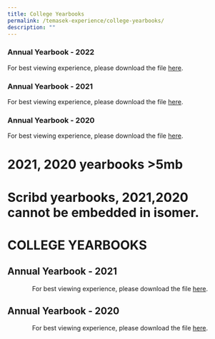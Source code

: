 ```yaml
---
title: College Yearbooks
permalink: /temasek-experience/college-yearbooks/
description: ""
---
```

### Annual Yearbook - 2022 
For best viewing experience, please download the file [here](https://www.scribd.com/document/627086238/Temasek-Junior-College-Yearbook-2022#from_embed "View Temasek Junior College Yearbook 2022 on Scribd").

### Annual Yearbook - 2021
For best viewing experience, please download the file [here](https://www.temasekjc.moe.edu.sg/qql/slot/u550/2021/Temasek%20Experience/College%20Yearbooks/TJC%20Yearbook%202021%20Final_150dpi.pdf).

### Annual Yearbook - 2020
For best viewing experience, please download the file [here](https://www.temasekjc.moe.edu.sg/qql/slot/u550/2021/Temasek%20Experience/College%20Yearbooks/TJC%20Yearbook%202020-150dpi.pdf).

# 2021, 2020 yearbooks >5mb
# Scribd yearbooks, 2021,2020 cannot be embedded in isomer.
# COLLEGE YEARBOOKS

## Annual Yearbook - 2021

<center>For best viewing experience, please download the file <a href="" target="_blank">here</a>.</center>

## Annual Yearbook - 2020

<center>For best viewing experience, please download the file <a href="" target="_blank">here</a>.</center>